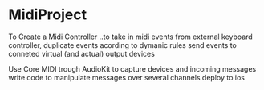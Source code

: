# MidiProject
To Create a Midi Controller 
..to take in midi events from external keyboard controller,
duplicate events acording to dymanic rules
send events to conneted virtual (and actual) output devices

Use Core MIDI trough AudioKit to capture devices and incoming messages
write code to manipulate messages over several channels
deploy to ios
